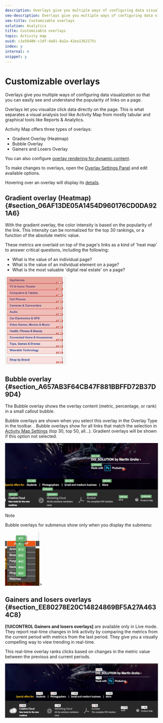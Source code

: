 ```yaml
---
description: Overlays give you multiple ways of configuring data visualization so that you can easily see and understand the popularity of links on a page.
seo-description: Overlays give you multiple ways of configuring data visualization so that you can easily see and understand the popularity of links on a page.
seo-title: Customizable overlays
solution: Analytics
title: Customizable overlays
topic: Activity map
uuid: c1e56480-c1df-4a81-8a2a-42ea1362175c
index: y
internal: n
snippet: y
---
```


# Customizable overlays

Overlays give you multiple ways of configuring data visualization so that you can easily see and understand the popularity of links on a page.

Overlays let you visualize click data directly on the page. This is what separates a visual analysis tool like Activity Map from mostly tabular and graphical tools like Reports & Analytics.

Activity Map offers three types of overlays:

* Gradient Overlay (Heatmap) 
* Bubble Overlay 
* Gainers and Losers Overlay

You can also configure [overlay rendering for dynamic content](/home/analyze/activity-map/activitymap-link-tracking/activitymap-stl-track-custom-elements.md).

To make changes to overlays, open the [Overlay Settings Panel](/home/analyze/activity-map/activitymap-overlay_settings.md) and edit available options.

Hovering over an overlay will display its [details](/home/analyze/activity-map/activitymap-overlay_details.md).

## Gradient overlay (Heatmap) {#section_06AF13DE05A1454D960176CD0DA921A6}

With the gradient overlay, the color intensity is based on the popularity of the link. This intensity can be normalized for the top 30 rankings, or a function of the absolute metric value.

These metrics are overlaid on top of the page's links as a kind of 'heat map' to answer critical questions, including the following:

* What is the value of an individual page? 
* What is the value of an individual element on a page? 
* What is the most valuable 'digital real estate' on a page?

![](assets/gradient.png)

## Bubble overlay {#section_A657AB3F64CB47F881BBFFD72B37D9D4}

The Bubble overlay shows the overlay content (metric, percentage, or rank) in a small callout bubble.

Bubble overlays are shown when you select this overlay in the Overlay Type in the toolbar. . Bubble overlays show for all links that match the selection in [Activity Map Settings](/home/analyze/activity-map/activitymap-overlay_settings.md) (top 30, top 50, all...). Gradient overlays will be shown if this option not selected.

![](assets/bubble_overlay.png)

>[!NOTE]
>
>Bubble overlays for submenus show only when you display the submenu: 
>
>![](assets/bubbles_submenu.png)>

## Gainers and losers overlays {#section_EE80278E20C14824869BF5A27A4634C8}

**[!UICONTROL Gainers and losers overlays]** are available only in Live mode. They report real-time changes in link activity by comparing the metrics from the current period with metrics from the last period. They give you a visually compelling way to view trending in real-time.

This real-time overlay ranks clicks based on changes in the metric value between the previous and current periods.

![](assets/gainers_losers.png)

